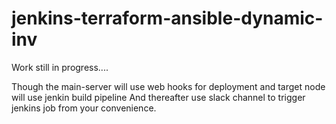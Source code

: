 # jenkins-terraform-ansible-dynamic-inv
Work still in progress....

Though the main-server will use web hooks for deployment and target node will use jenkin build pipeline
And thereafter use slack channel to trigger jenkins job from your convenience.
